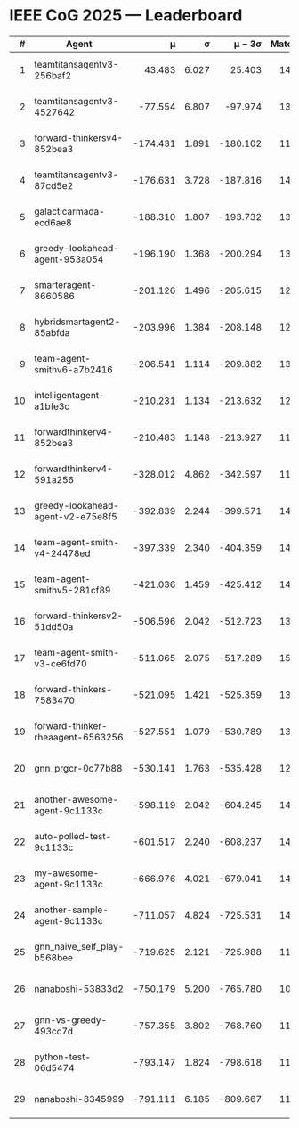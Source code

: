 # IEEE CoG 2025 — Leaderboard

| # | Agent | μ | σ | μ − 3σ | Matches | Updated |
|---:|---|---:|---:|---:|---:|---|
| 1 | teamtitansagentv3-256baf2 | 43.483 | 6.027 | 25.403 | 14498 | 2025-08-22 06:55 |
| 2 | teamtitansagentv3-4527642 | -77.554 | 6.807 | -97.974 | 13812 | 2025-08-22 06:55 |
| 3 | forward-thinkersv4-852bea3 | -174.431 | 1.891 | -180.102 | 11352 | 2025-08-22 06:55 |
| 4 | teamtitansagentv3-87cd5e2 | -176.631 | 3.728 | -187.816 | 14986 | 2025-08-22 06:55 |
| 5 | galacticarmada-ecd6ae8 | -188.310 | 1.807 | -193.732 | 13440 | 2025-08-22 06:55 |
| 6 | greedy-lookahead-agent-953a054 | -196.190 | 1.368 | -200.294 | 13652 | 2025-08-22 06:55 |
| 7 | smarteragent-8660586 | -201.126 | 1.496 | -205.615 | 12091 | 2025-08-22 06:55 |
| 8 | hybridsmartagent2-85abfda | -203.996 | 1.384 | -208.148 | 12593 | 2025-08-22 06:55 |
| 9 | team-agent-smithv6-a7b2416 | -206.541 | 1.114 | -209.882 | 13900 | 2025-08-22 06:55 |
| 10 | intelligentagent-a1bfe3c | -210.231 | 1.134 | -213.632 | 12089 | 2025-08-22 06:55 |
| 11 | forwardthinkerv4-852bea3 | -210.483 | 1.148 | -213.927 | 11581 | 2025-08-22 06:55 |
| 12 | forwardthinkerv4-591a256 | -328.012 | 4.862 | -342.597 | 11772 | 2025-08-22 06:55 |
| 13 | greedy-lookahead-agent-v2-e75e8f5 | -392.839 | 2.244 | -399.571 | 14052 | 2025-08-22 06:55 |
| 14 | team-agent-smith-v4-24478ed | -397.339 | 2.340 | -404.359 | 14682 | 2025-08-22 06:55 |
| 15 | team-agent-smithv5-281cf89 | -421.036 | 1.459 | -425.412 | 14180 | 2025-08-22 06:55 |
| 16 | forward-thinkersv2-51dd50a | -506.596 | 2.042 | -512.723 | 13928 | 2025-08-22 06:55 |
| 17 | team-agent-smith-v3-ce6fd70 | -511.065 | 2.075 | -517.289 | 15382 | 2025-08-22 06:55 |
| 18 | forward-thinkers-7583470 | -521.095 | 1.421 | -525.359 | 13300 | 2025-08-22 06:55 |
| 19 | forward-thinker-rheaagent-6563256 | -527.551 | 1.079 | -530.789 | 13828 | 2025-08-22 06:55 |
| 20 | gnn_prgcr-0c77b88 | -530.141 | 1.763 | -535.428 | 12710 | 2025-08-22 06:55 |
| 21 | another-awesome-agent-9c1133c | -598.119 | 2.042 | -604.245 | 14980 | 2025-08-22 06:55 |
| 22 | auto-polled-test-9c1133c | -601.517 | 2.240 | -608.237 | 14180 | 2025-08-22 06:55 |
| 23 | my-awesome-agent-9c1133c | -666.976 | 4.021 | -679.041 | 14300 | 2025-08-22 06:55 |
| 24 | another-sample-agent-9c1133c | -711.057 | 4.824 | -725.531 | 14160 | 2025-08-22 06:55 |
| 25 | gnn_naive_self_play-b568bee | -719.625 | 2.121 | -725.988 | 11200 | 2025-08-22 06:55 |
| 26 | nanaboshi-53833d2 | -750.179 | 5.200 | -765.780 | 10980 | 2025-08-22 06:55 |
| 27 | gnn-vs-greedy-493cc7d | -757.355 | 3.802 | -768.760 | 11680 | 2025-08-22 06:55 |
| 28 | python-test-06d5474 | -793.147 | 1.824 | -798.618 | 11660 | 2025-08-22 06:55 |
| 29 | nanaboshi-8345999 | -791.111 | 6.185 | -809.667 | 11910 | 2025-08-22 06:55 |
